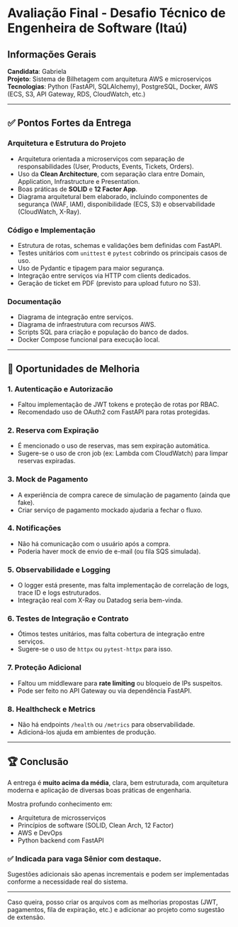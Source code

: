 # Avaliação Final - Desafio Técnico de Engenheira de Software (Itaú)

## Informações Gerais
**Candidata**: Gabriela  
**Projeto**: Sistema de Bilhetagem com arquitetura AWS e microserviços  
**Tecnologias**: Python (FastAPI, SQLAlchemy), PostgreSQL, Docker, AWS (ECS, S3, API Gateway, RDS, CloudWatch, etc.)  

---

## ✅ Pontos Fortes da Entrega

### Arquitetura e Estrutura do Projeto
- Arquitetura orientada a microserviços com separação de responsabilidades (User, Products, Events, Tickets, Orders).
- Uso da **Clean Architecture**, com separação clara entre Domain, Application, Infrastructure e Presentation.
- Boas práticas de **SOLID** e **12 Factor App**.
- Diagrama arquitetural bem elaborado, incluindo componentes de segurança (WAF, IAM), disponibilidade (ECS, S3) e observabilidade (CloudWatch, X-Ray).

### Código e Implementação
- Estrutura de rotas, schemas e validações bem definidas com FastAPI.
- Testes unitários com `unittest` e `pytest` cobrindo os principais casos de uso.
- Uso de Pydantic e tipagem para maior segurança.
- Integração entre serviços via HTTP com clients dedicados.
- Geração de ticket em PDF (previsto para upload futuro no S3).

### Documentação
- Diagrama de integração entre serviços.
- Diagrama de infraestrutura com recursos AWS.
- Scripts SQL para criação e população do banco de dados.
- Docker Compose funcional para execução local.

---

## 🔹 Oportunidades de Melhoria

### 1. Autenticação e Autorizacão
- Faltou implementação de JWT tokens e proteção de rotas por RBAC.
- Recomendado uso de OAuth2 com FastAPI para rotas protegidas.

### 2. Reserva com Expiração
- É mencionado o uso de reservas, mas sem expiração automática.
- Sugere-se o uso de cron job (ex: Lambda com CloudWatch) para limpar reservas expiradas.

### 3. Mock de Pagamento
- A experiência de compra carece de simulação de pagamento (ainda que fake).
- Criar serviço de pagamento mockado ajudaria a fechar o fluxo.

### 4. Notificações
- Não há comunicação com o usuário após a compra.
- Poderia haver mock de envio de e-mail (ou fila SQS simulada).

### 5. Observabilidade e Logging
- O logger está presente, mas falta implementação de correlação de logs, trace ID e logs estruturados.
- Integração real com X-Ray ou Datadog seria bem-vinda.

### 6. Testes de Integração e Contrato
- Ótimos testes unitários, mas falta cobertura de integração entre serviços.
- Sugere-se o uso de `httpx` ou `pytest-httpx` para isso.

### 7. Proteção Adicional
- Faltou um middleware para **rate limiting** ou bloqueio de IPs suspeitos.
- Pode ser feito no API Gateway ou via dependência FastAPI.

### 8. Healthcheck e Metrics
- Não há endpoints `/health` ou `/metrics` para observabilidade.
- Adicioná-los ajuda em ambientes de produção.

---

## 🏆 Conclusão

A entrega é **muito acima da média**, clara, bem estruturada, com arquitetura moderna e aplicação de diversas boas práticas de engenharia.

Mostra profundo conhecimento em:
- Arquitetura de microsserviços
- Princípios de software (SOLID, Clean Arch, 12 Factor)
- AWS e DevOps
- Python backend com FastAPI

### ✅ Indicada para vaga Sênior com destaque.

Sugestões adicionais são apenas incrementais e podem ser implementadas conforme a necessidade real do sistema.

---

Caso queira, posso criar os arquivos com as melhorias propostas (JWT, pagamentos, fila de expiração, etc.) e adicionar ao projeto como sugestão de extensão.

